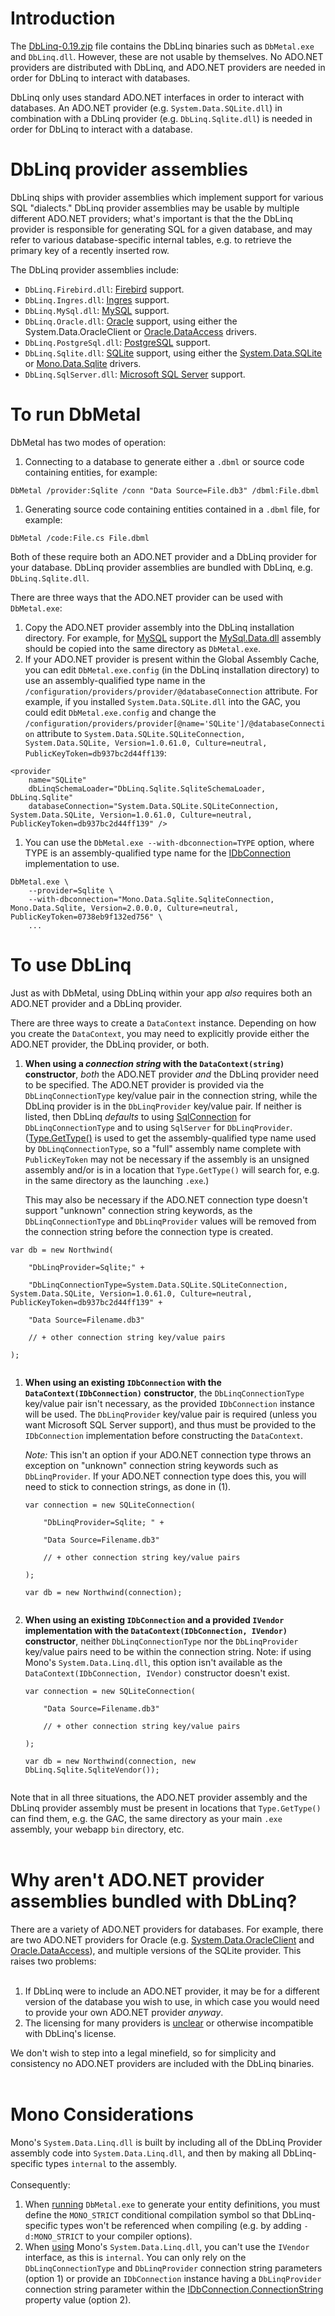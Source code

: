 # Introduction #

The [DbLinq-0.19.zip](http://dblinq2007.googlecode.com/files/DbLinq-0.19.zip) file contains the DbLinq binaries such as `DbMetal.exe` and `DbLinq.dll`.  However, these are not usable by themselves.  No ADO.NET providers are distributed with DbLinq, and ADO.NET providers are needed in order for DbLinq to interact with databases.

DbLinq only uses standard ADO.NET interfaces in order to interact with databases.  An ADO.NET provider (e.g. `System.Data.SQLite.dll`) in combination with a DbLinq provider (e.g. `DbLinq.Sqlite.dll`) is needed in order for DbLinq to interact with a database.

# DbLinq provider assemblies #

DbLinq ships with provider assemblies which implement support for various SQL "dialects."  DbLinq provider assemblies may be usable by multiple different ADO.NET providers; what's important is that the the DbLinq provider is responsible for generating SQL for a given database, and may refer to various database-specific internal tables, e.g. to retrieve the primary key of a recently inserted row.

The DbLinq provider assemblies include:

  * `DbLinq.Firebird.dll`: [Firebird](http://www.firebirdsql.org/) support.
  * `DbLinq.Ingres.dll`: [Ingres](http://www.ingres.com/) support.
  * `DbLinq.MySql.dll`: [MySQL](http://www.mysql.com/) support.
  * `DbLinq.Oracle.dll`: [Oracle](http://www.oracle.com/) support, using either the System.Data.OracleClient or [Oracle.DataAccess](http://www.oracle.com/technology/software/tech/windows/odpnet/index.html) drivers.
  * `DbLinq.PostgreSql.dll`: [PostgreSQL](http://www.postgresql.org/) support.
  * `DbLinq.Sqlite.dll`: [SQLite](http://www.sqlite.org/) support, using either the [System.Data.SQLite](http://sqlite.phxsoftware.com/) or [Mono.Data.Sqlite](http://www.mono-project.com/SQLite) drivers.
  * `DbLinq.SqlServer.dll`: [Microsoft SQL Server](http://www.microsoft.com/sqlserver/) support.

# To run DbMetal #

DbMetal has two modes of operation:

  1. Connecting to a database to generate either a `.dbml` or source code containing entities, for example:
```
DbMetal /provider:Sqlite /conn "Data Source=File.db3" /dbml:File.dbml
```
  1. Generating source code containing entities contained in a `.dbml` file, for example:
```
DbMetal /code:File.cs File.dbml
```

Both of these require both an ADO.NET provider and a DbLinq provider for your database.  DbLinq provider assemblies are bundled with DbLinq, e.g. `DbLinq.Sqlite.dll`.

There are three ways that the ADO.NET provider can be used with `DbMetal.exe`:

  1. Copy the ADO.NET provider assembly into the DbLinq installation directory.  For example, for [MySQL](http://www.mysql.com/) support the [MySql.Data.dll](http://dev.mysql.com/downloads/connector/net/) assembly should be copied into the same directory as `DbMetal.exe`.
  1. If your ADO.NET provider is present within the Global Assembly Cache, you can edit `DbMetal.exe.config` (in the DbLinq installation directory) to use an assembly-qualified type name in the `/configuration/providers/provider/@databaseConnection` attribute.  For example, if you installed `System.Data.SQLite.dll` into the GAC, you could edit `DbMetal.exe.config` and change the `/configuration/providers/provider[@name='SQLite']/@databaseConnection` attribute to `System.Data.SQLite.SQLiteConnection, System.Data.SQLite, Version=1.0.61.0, Culture=neutral, PublicKeyToken=db937bc2d44ff139`:
```
<provider
    name="SQLite"
    dbLinqSchemaLoader="DbLinq.Sqlite.SqliteSchemaLoader, DbLinq.Sqlite" 
    databaseConnection="System.Data.SQLite.SQLiteConnection, System.Data.SQLite, Version=1.0.61.0, Culture=neutral, PublicKeyToken=db937bc2d44ff139" />
```
  1. You can use the `DbMetal.exe --with-dbconnection=TYPE` option, where TYPE is an assembly-qualified type name for the [IDbConnection](http://msdn.microsoft.com/en-us/library/system.data.idbconnection.aspx) implementation to use.
```
DbMetal.exe \
    --provider=Sqlite \
    --with-dbconnection="Mono.Data.Sqlite.SqliteConnection, Mono.Data.Sqlite, Version=2.0.0.0, Culture=neutral, PublicKeyToken=0738eb9f132ed756" \
    ...
```

# To use DbLinq #

Just as with DbMetal, using DbLinq within your app _also_ requires both an ADO.NET provider and a DbLinq provider.

There are three ways to create a `DataContext` instance.  Depending on how you create the `DataContext`, you may need to explicitly provide either the ADO.NET provider, the DbLinq provider, or both.

  1. **When using a _connection string_ with the `DataContext(string)` constructor**, _both_ the ADO.NET provider _and_ the DbLinq provider need to be specified.  The ADO.NET provider is provided via the `DbLinqConnectionType` key/value pair in the connection string, while the DbLinq provider is in the `DbLinqProvider` key/value pair.  If neither is listed, then DbLinq _defaults_ to using [SqlConnection](http://msdn.microsoft.com/en-us/library/system.data.sqlclient.sqlconnection.aspx) for `DbLinqConnectionType` and to using `SqlServer` for `DbLinqProvider`.  ([Type.GetType()](http://msdn.microsoft.com/en-us/library/system.type.gettype.aspx) is used to get the assembly-qualified type name used by `DbLinqConnectionType`, so a "full" assembly name complete with `PublicKeyToken` may not be necessary if the assembly is an unsigned assembly and/or is in a location that `Type.GetType()` will search for, e.g. in the same directory as the launching `.exe`.)<p>This may also be necessary if the ADO.NET connection type doesn't support "unknown" connection string keywords, as the <code>DbLinqConnectionType</code> and <code>DbLinqProvider</code> values will be removed from the connection string before the connection type is created.<br>
<pre><code>var db = new Northwind(<br>
    "DbLinqProvider=Sqlite;" +<br>
    "DbLinqConnectionType=System.Data.SQLite.SQLiteConnection, System.Data.SQLite, Version=1.0.61.0, Culture=neutral, PublicKeyToken=db937bc2d44ff139" +<br>
    "Data Source=Filename.db3"<br>
    // + other connection string key/value pairs<br>
);<br>
</code></pre>
<ol><li><b>When using an existing <code>IDbConnection</code> with the <code>DataContext(IDbConnection)</code> constructor</b>, the <code>DbLinqConnectionType</code> key/value pair isn't necessary, as the provided <code>IDbConnection</code> instance will be used.  The <code>DbLinqProvider</code> key/value pair is required (unless you want Microsoft SQL Server support), and thus must be provided to the <code>IDbConnection</code> implementation before constructing the <code>DataContext</code>.<p><i>Note:</i> This isn't an option if your ADO.NET connection type throws an exception on "unknown" connection string keywords such as <code>DbLinqProvider</code>.  If your ADO.NET connection type does this, you will need to stick to connection strings, as done in (1).<br>
<pre><code>var connection = new SQLiteConnection(<br>
    "DbLinqProvider=Sqlite; " +<br>
    "Data Source=Filename.db3"<br>
    // + other connection string key/value pairs<br>
);<br>
var db = new Northwind(connection);<br>
</code></pre>
</li><li><b>When using an existing <code>IDbConnection</code> and a provided <code>IVendor</code> implementation with the <code>DataContext(IDbConnection, IVendor)</code> constructor</b>, neither <code>DbLinqConnectionType</code> nor the <code>DbLinqProvider</code> key/value pairs need to be within the connection string.  Note: if using Mono's <code>System.Data.Linq.dll</code>, this option isn't available as the <code>DataContext(IDbConnection, IVendor)</code> constructor doesn't exist.<br>
<pre><code>var connection = new SQLiteConnection(<br>
    "Data Source=Filename.db3"<br>
    // + other connection string key/value pairs<br>
);<br>
var db = new Northwind(connection, new DbLinq.Sqlite.SqliteVendor());<br>
</code></pre></li></ol>

Note that in all three situations, the ADO.NET provider assembly and the DbLinq provider assembly must be present in locations that <code>Type.GetType()</code> can find them, e.g. the GAC, the same directory as your main <code>.exe</code> assembly, your webapp <code>bin</code> directory, etc.<br>
<br>
<h1>Why aren't ADO.NET provider assemblies bundled with DbLinq?</h1>

There are a variety of ADO.NET providers for databases.  For example, there are two ADO.NET providers for Oracle (e.g. <a href='http://msdn.microsoft.com/en-us/library/system.data.oracleclient.aspx'>System.Data.OracleClient</a> and <a href='http://www.oracle.com/technology/software/htdocs/distlic.html?url=/technology/software/tech/windows/odpnet/utilsoft.html'>Oracle.DataAccess</a>), and multiple versions of the SQLite provider.  This raises two problems:<br>
<br>
<ol><li>If DbLinq were to include an ADO.NET provider, it may be for a different version of the database you wish to use, in which case you would need to provide your own ADO.NET provider <i>anyway</i>.<br>
</li><li>The licensing for many providers is <a href='http://groups.google.com/group/dblinq/msg/2981c81492fcf32a'>unclear</a> or otherwise incompatible with DbLinq's license.</li></ol>

We don't wish to step into a legal minefield, so for simplicity and consistency no ADO.NET providers are included with the DbLinq binaries.<br>
<br>
<h1>Mono Considerations</h1>

Mono's <code>System.Data.Linq.dll</code> is built by including all of the DbLinq Provider assembly code into <code>System.Data.Linq.dll</code>, and then by making all DbLinq-specific types <code>internal</code> to the assembly.<br>
<br>
Consequently:<br>
<ol><li>When <a href='#To_run_DbMetal.md'>running</a> <code>DbMetal.exe</code> to generate your entity definitions, you must define the <code>MONO_STRICT</code> conditional compilation symbol so that DbLinq-specific types won't be referenced when compiling (e.g. by adding <code>-d:MONO_STRICT</code> to your compiler options).<br>
</li><li>When <a href='#To_use_DbLinq.md'>using</a> Mono's <code>System.Data.Linq.dll</code>, you can't use the <code>IVendor</code> interface, as this is <code>internal</code>.  You can only rely on the <code>DbLinqConnectionType</code> and <code>DbLinqProvider</code> connection string parameters (option 1) or provide an <code>IDbConnection</code> instance having a <code>DbLinqProvider</code> connection string parameter within the <a href='http://msdn.microsoft.com/en-us/library/system.data.idbconnection.connectionstring.aspx'>IDbConnection.ConnectionString</a> property value (option 2).
